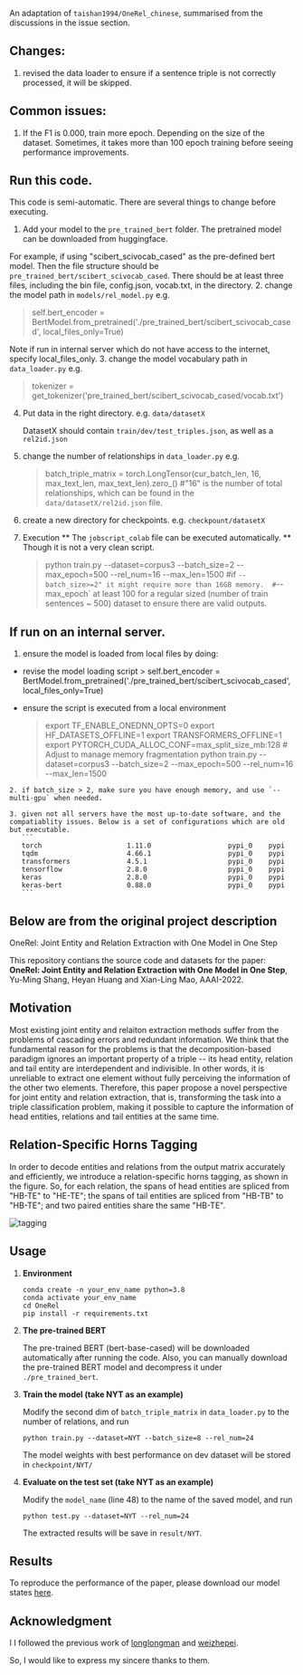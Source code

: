 An adaptation of `taishan1994/OneRel_chinese`, summarised from the discussions in the issue section.

## Changes:
1. revised the data loader to ensure if a sentence triple is not correctly processed, it will be skipped.

## Common issues:
1. If the F1 is 0.000, train more epoch. Depending on the size of the dataset. Sometimes, it takes  more than 100 epoch training before seeing performance improvements.

## Run this code.
This code is semi-automatic. There are several things to change before executing.
1. Add your model to the `pre_trained_bert` folder. The pretrained model can be downloaded from huggingface.
	
 For example, if using "scibert_scivocab_cased" as the pre-defined bert model. Then the file structure should be `pre_trained_bert/scibert_scivocab_cased`. There should be at least three files, including the bin file, config.json, vocab.txt, in the directory.
2. change the model path in `models/rel_model.py`
   e.g. 
   > self.bert_encoder = BertModel.from_pretrained('./pre_trained_bert/scibert_scivocab_cased', local_files_only=True) 
   
   Note if run in internal server which do not have access to the internet, specify local_files_only.
3. change the model vocabulary path in `data_loader.py`
   e.g.
   > tokenizer = get_tokenizer('pre_trained_bert/scibert_scivocab_cased/vocab.txt')
4. Put data in the right directory. e.g. `data/datasetX`

   DatasetX should contain `train/dev/test_triples.json`, as well as a `rel2id.json`
6. change the number of relationships in `data_loader.py`
   e.g.
   > batch_triple_matrix = torch.LongTensor(cur_batch_len, 16, max_text_len, max_text_len).zero_()
   #"16" is the number of total relationships, which can be found in the `data/datasetX/rel2id.json` file.
5. create a new directory for checkpoints.
   e.g. `checkpount/datasetX`
5. Execution
   ** The `jobscript_colab` file can be executed automatically. ** Though it is not a very clean script.

   > python train.py --dataset=corpus3  --batch_size=2 --max_epoch=500 --rel_num=16 --max_len=1500 
   > #if `--batch_size>=2" it might require more than 16GB memory. 
   > #`--max_epoch` at least 100 for a regular sized (number of train sentences ~ 500)  dataset to ensure there are valid outputs.
## If run on an internal server.
   1. ensure the model is loaded from local files by doing:
   - revise the model loading script
   	> self.bert_encoder = BertModel.from_pretrained('./pre_trained_bert/scibert_scivocab_cased', local_files_only=True)
   
   -  ensure the script is executed from a local environment
      > export TF_ENABLE_ONEDNN_OPTS=0
        export HF_DATASETS_OFFLINE=1
        export TRANSFORMERS_OFFLINE=1
        export PYTORCH_CUDA_ALLOC_CONF=max_split_size_mb:128 # Adjust to manage memory fragmentation
        python train.py --dataset=corpus3  --batch_size=2 --max_epoch=500 --rel_num=16 --max_len=1500
      
    2. if batch_size > 2, make sure you have enough memory, and use `--multi-gpu` when needed.
    
    3. given not all servers have the most up-to-date software, and the compatiablity issues. Below is a set of configurations which are old but executable. 
       ```
       torch                     1.11.0                   pypi_0    pypi
       tqdm                      4.66.1                   pypi_0    pypi
       transformers              4.5.1                    pypi_0    pypi
       tensorflow                2.8.0                    pypi_0    pypi
       keras                     2.8.0                    pypi_0    pypi 
       keras-bert                0.88.0                   pypi_0    pypi
       ```



## Below are from the original project description
 OneRel: Joint Entity and Relation Extraction with One Model in One Step

This repository contians the source code and datasets for the paper: **OneRel: Joint Entity and Relation Extraction with One Model in One Step**, Yu-Ming Shang, Heyan Huang and Xian-Ling Mao, AAAI-2022.

## Motivation

Most existing joint entity and relaiton extraction methods suffer from the problems of cascading errors and redundant information. We think that the fundamental reason for the problems is that the decomposition-based paradigm ignores an important property of a triple -- its head entity, relation and tail entity are interdependent and indivisible. In other words, it is unreliable to extract one element without fully perceiving the information of the other two elements. Therefore, this paper propose a novel perspective for joint entity and relation extraction, that is, transforming the task into a triple classification problem, making it possible to capture the information of head entities, relations and tail entities at the same time.

## Relation-Specific Horns Tagging

In order to decode entities and relations from the output matrix accurately and efficiently, we introduce a relation-specific horns tagging, as shown in the figure. So, for each relation, the spans of head entities are spliced from "HB-TE" to "HE-TE"; the spans of tail entities are spliced from "HB-TB" to "HB-TE"; and two paired entities share the same "HB-TE".

![tagging](/img/tagging.png)

## Usage

1. **Environment**
   ```shell
   conda create -n your_env_name python=3.8
   conda activate your_env_name
   cd OneRel
   pip install -r requirements.txt
   ```

2. **The pre-trained BERT**

    The pre-trained BERT (bert-base-cased) will be downloaded automatically after running the code. Also, you can manually download the pre-trained BERT model and decompress it under `./pre_trained_bert`.


3. **Train the model (take NYT as an example)**

    Modify the second dim of `batch_triple_matrix` in `data_loader.py` to the number of relations, and run

    ```shell
    python train.py --dataset=NYT --batch_size=8 --rel_num=24 
    ```
    The model weights with best performance on dev dataset will be stored in `checkpoint/NYT/`

4. **Evaluate on the test set (take NYT as an example)**

    Modify the `model_name` (line 48) to the name of the saved model, and run 
    ```shell
    python test.py --dataset=NYT --rel_num=24
    ```

    The extracted results will be save in `result/NYT`.

## Results
To reproduce the performance of the paper, please download our model states [here](https://drive.google.com/drive/folders/1VKd0Y3kSXQ8Vf8W7ZudEUEn2FNx6nSLr?usp=sharing).


## **Acknowledgment**
I 
I followed the previous work of [longlongman](https://github.com/longlongman/CasRel-pytorch-reimplement) and [weizhepei](https://github.com/weizhepei/CasRel). 

So, I would like to express my sincere thanks to them. 



